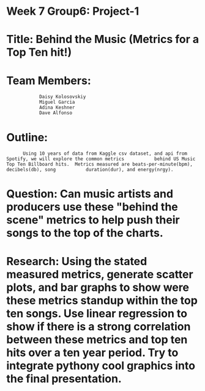 # Week 7 Group6: Project-1
# Title:  Behind the Music (Metrics for a Top Ten hit!)

# Team Members:
                Daisy Kolosovskiy
                Miguel Garcia
                Adina Keshner
                Dave Alfonso
                
# Outline:
          Using 10 years of data from Kaggle csv dataset, and api from Spotify, we will explore the common metrics           behind US Music Top Ten Billboard hits.  Metrics measured are beats-per-minute(bpm), decibels(db), song           duration(dur), and energy(nrgy).
          
# Question:  Can music artists and producers use these "behind the scene" metrics to help push their songs to the top of the charts. 

# Research:  Using the stated measured metrics, generate scatter plots, and bar graphs to show were these metrics standup within the top ten songs.  Use linear regression to show if there is a strong correlation between these metrics and top ten hits over a ten year period.  Try to integrate pythony cool graphics into the final presentation.
